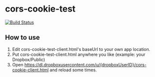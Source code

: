 # cors-cookie-test
[![Build Status](https://travis-ci.org/hidekiy/cors-cookie-test.svg?branch=master)](https://travis-ci.org/hidekiy/cors-cookie-test)
## How to use
1. Edit cors-cookie-test-client.html's baseUrl to your own app location.
2. Put cors-cookie-test-client.html anywhere you like (example: your Dropbox/Public)
3. Open https://dl.dropboxusercontent.com/u/{dropboxUserID}/cors-cookie-client.html and reload some times.
